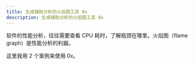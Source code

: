 ```yaml
---
title: 生成辅助分析的火焰图工具 0x
description: 生成辅助分析的火焰图工具 0x
---
```


软件的性能分析，往往需要查看 CPU 耗时，了解瓶颈在哪里。火焰图（flame graph）是性能分析的利器。

这里我用 2 个案例来使用 0x。

